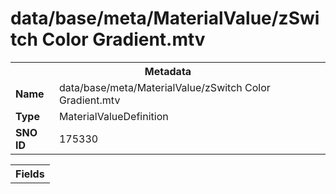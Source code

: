 <h1>data/base/meta/MaterialValue/zSwitch Color Gradient.mtv</h1><table><tr><th colspan="100%">Metadata</th></tr><tr><td><b>Name</b></td><td>data/base/meta/MaterialValue/zSwitch Color Gradient.mtv</td></tr><tr><td><b>Type</b></td><td>MaterialValueDefinition</td></tr><tr><td><b>SNO ID</b></td><td>175330</td></tr></table>

<table><tr><th colspan="100%">Fields</th></tr></table>

